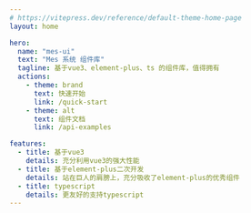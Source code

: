 ```yaml
---
# https://vitepress.dev/reference/default-theme-home-page
layout: home

hero:
  name: "mes-ui"
  text: "Mes 系统 组件库"
  tagline: 基于vue3、element-plus、ts 的组件库，值得拥有
  actions:
    - theme: brand
      text: 快速开始
      link: /quick-start
    - theme: alt
      text: 组件文档
      link: /api-examples

features:
  - title: 基于vue3
    details: 充分利用vue3的强大性能
  - title: 基于element-plus二次开发
    details: 站在巨人的肩膀上，充分吸收了element-plus的优秀组件
  - title: typescript
    details: 更友好的支持typescript
---
```


